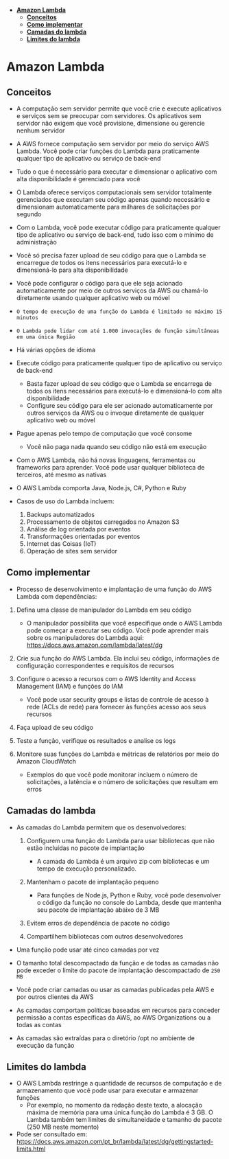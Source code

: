 - [**Amazon Lambda**](#amazon-lambda)
  - [**Conceitos**](#conceitos)
  - [**Como implementar**](#como-implementar)
  - [**Camadas do lambda**](#camadas-do-lambda)
  - [**Limites do lambda**](#limites-do-lambda)

# **Amazon Lambda**

## **Conceitos**

- A computação sem servidor permite que você crie e execute aplicativos e serviços sem se preocupar com servidores. Os aplicativos sem servidor não exigem que você provisione, dimensione ou gerencie nenhum servidor

- A AWS fornece computação sem servidor por meio do serviço AWS Lambda. Você pode criar funções do Lambda para praticamente qualquer tipo de aplicativo ou serviço de back-end

- Tudo o que é necessário para executar e dimensionar o aplicativo com alta disponibilidade é gerenciado para você

- O Lambda oferece serviços computacionais sem servidor totalmente gerenciados que executam seu código apenas quando necessário e dimensionam automaticamente para milhares de solicitações por segundo

- Com o Lambda, você pode executar código para praticamente qualquer tipo de aplicativo ou serviço de back-end, tudo isso com o mínimo de administração

- Você só precisa fazer upload de seu código para que o Lambda se encarregue de todos os itens necessários para executá-lo e dimensioná-lo para alta disponibilidade

- Você pode configurar o código para que ele seja acionado automaticamente por meio de outros serviços da AWS ou chamá-lo diretamente usando qualquer aplicativo web ou móvel

- `O tempo de execução de uma função do Lambda é limitado no máximo 15 minutos`

- `O Lambda pode lidar com até 1.000 invocações de função simultâneas em uma única Região`
- Há várias opções de idioma

- Execute código para praticamente qualquer tipo de aplicativo ou serviço de back-end

  - Basta fazer upload de seu código que o Lambda se encarrega de todos os itens necessários para executá-lo e dimensioná-lo com alta disponibilidade
  - Configure seu código para ele ser acionado automaticamente por outros serviços da AWS ou o invoque diretamente de qualquer aplicativo web ou móvel

- Pague apenas pelo tempo de computação que você consome

  - Você não paga nada quando seu código não está em execução

- Com o AWS Lambda, não há novas linguagens, ferramentas ou frameworks para aprender. Você pode usar qualquer biblioteca de terceiros, até mesmo as nativas

- O AWS Lambda comporta Java, Node.js, C#, Python e Ruby

- Casos de uso do Lambda incluem:

  1. Backups automatizados
  2. Processamento de objetos carregados no Amazon S3
  3. Análise de log orientada por eventos
  4. Transformações orientadas por eventos
  5. Internet das Coisas (IoT)
  6. Operação de sites sem servidor

## **Como implementar**

- Processo de desenvolvimento e implantação de uma função do AWS Lambda com dependências:

1. Defina uma classe de manipulador do Lambda em seu código

   - O manipulador possibilita que você especifique onde o AWS Lambda pode começar a executar seu código. Você pode aprender mais sobre os manipuladores do Lambda aqui: https://docs.aws.amazon.com/lambda/latest/dg

2. Crie sua função do AWS Lambda. Ela inclui seu código, informações de configuração correspondentes e requisitos de recursos

3. Configure o acesso a recursos com o AWS Identity and Access Management (IAM) e funções do IAM

   - Você pode usar security groups e listas de controle de acesso à rede (ACLs de rede) para fornecer às funções acesso aos seus recursos

4. Faça upload de seu código

5. Teste a função, verifique os resultados e analise os logs

6. Monitore suas funções do Lambda e métricas de relatórios por meio do Amazon CloudWatch
   - Exemplos do que você pode monitorar incluem o número de solicitações, a latência e o número de solicitações que resultam em erros

## **Camadas do lambda**

- As camadas do Lambda permitem que os desenvolvedores:

  1. Configurem uma função do Lambda para usar bibliotecas que não estão incluídas no pacote de implantação

     - A camada do Lambda é um arquivo zip com bibliotecas e um tempo de execução personalizado.

  2. Mantenham o pacote de implantação pequeno
     - Para funções de Node.js, Python e Ruby, você pode desenvolver o código da função no console do Lambda, desde que mantenha seu pacote de implantação abaixo de 3 MB
  3. Evitem erros de dependência de pacote no código
  4. Compartilhem bibliotecas com outros desenvolvedores

- Uma função pode usar até cinco camadas por vez

- O tamanho total descompactado da função e de todas as camadas não pode exceder o limite do pacote de implantação descompactado de `250 MB`

- Você pode criar camadas ou usar as camadas publicadas pela AWS e por outros clientes da AWS

- As camadas comportam políticas baseadas em recursos para conceder permissão a contas específicas da AWS, ao AWS Organizations ou a todas as contas

- As camadas são extraídas para o diretório /opt no ambiente de execução da função

## **Limites do lambda**

- O AWS Lambda restringe a quantidade de recursos de computação e de armazenamento que você pode usar para executar e armazenar funções
  - Por exemplo, no momento da redação deste texto, a alocação máxima de memória para uma única função do Lambda é 3 GB. O Lambda também tem limites de simultaneidade e tamanho de pacote (250 MB neste momento)
- Pode ser consultado em: https://docs.aws.amazon.com/pt_br/lambda/latest/dg/gettingstarted-limits.html
